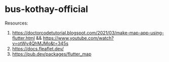 # bus-kothay-official

Resources: 
1. https://doctorcodetutorial.blogspot.com/2021/03/make-map-app-using-flutter.html && https://www.youtube.com/watch?v=otWy4QhMJMo&t=345s
3. https://docs.fleaflet.dev/
4. https://pub.dev/packages/flutter_map
